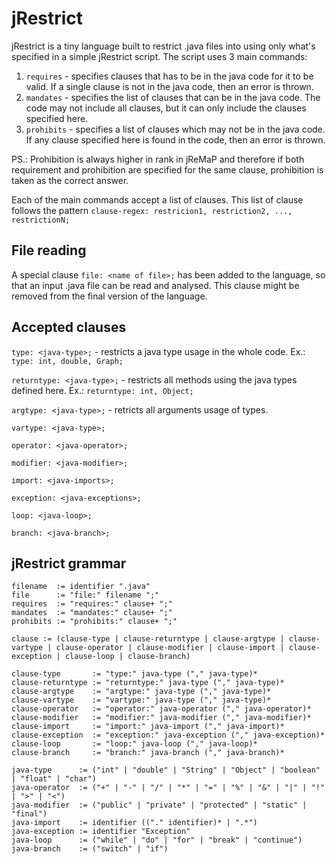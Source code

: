 # jRestrict

jRestrict is a tiny language built to restrict .java files into using only what's specified in a simple jRestrict script. The script uses 3 main commands:

1. ``requires`` - specifies clauses that has to be in the java code for it to be valid. If a single clause is not in the java code, then an error is thrown. 
2. ``mandates`` - specifies the list of clauses that can be in the java code. The code may not include all clauses, but it can only include the clauses specified here.
3. ``prohibits`` - specifies a list of clauses which may not be in the java code. If any clause specified here is found in the code, then an error is thrown. 

PS.: Prohibition is always higher in rank in jReMaP and therefore if both requirement and prohibition are specified for the same clause, prohibition is taken as the correct answer. 

Each of the main commands accept a list of clauses. This list of clause follows the pattern ``clause-regex: restricion1, restriction2, ..., restrictionN;``

## File reading

A special clause ``file: <name of file>;`` has been added to the language, so that an input .java file can be read and analysed. This clause might be removed from the final version of the language. 

## Accepted clauses

``type: <java-type>;`` - restricts a java type usage in the whole code. Ex.: ``type: int, double, Graph;``

``returntype: <java-type>;`` - restricts all methods using the java types defined here. Ex.: ``returntype: int, Object;``

``argtype: <java-type>;`` - retricts all arguments usage of types.

``vartype: <java-type>;``

``operator: <java-operator>;``

``modifier: <java-modifier>;``

``import: <java-imports>;``

``exception: <java-exceptions>;``

``loop: <java-loop>;``

``branch: <java-branch>;``

## jRestrict grammar

```
filename  := identifier ".java"
file      := "file:" filename ";"
requires  := "requires:" clause+ ";"
mandates  := "mandates:" clause+ ";"
prohibits := "prohibits:" clause+ ";"

clause := (clause-type | clause-returntype | clause-argtype | clause-vartype | clause-operator | clause-modifier | clause-import | clause-exception | clause-loop | clause-branch)

clause-type       := "type:" java-type ("," java-type)* 
clause-returntype := "returntype:" java-type ("," java-type)* 
clause-argtype    := "argtype:" java-type ("," java-type)*
clause-vartype    := "vartype:" java-type ("," java-type)*
clause-operator   := "operator:" java-operator ("," java-operator)* 
clause-modifier   := "modifier:" java-modifier ("," java-modifier)* 
clause-import     := "import:" java-import ("," java-import)* 
clause-exception  := "exception:" java-exception ("," java-exception)* 
clause-loop       := "loop:" java-loop ("," java-loop)* 
clause-branch     := "branch:" java-branch ("," java-branch)* 

java-type      := ("int" | "double" | "String" | "Object" | "boolean" | "float" | "char")
java-operator  := ("+" | "-" | "/" | "*" | "=" | "%" | "&" | "|" | "!" | ">" | "<")
java-modifier  := ("public" | "private" | "protected" | "static" | "final")
java-import    := identifier (("." identifier)* | ".*")
java-exception := identifier "Exception"
java-loop      := ("while" | "do" | "for" | "break" | "continue")
java-branch    := ("switch" | "if")
```